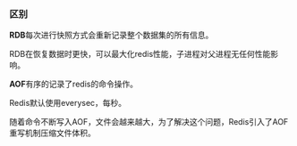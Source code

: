 
### 区别
**RDB**每次进行快照方式会重新记录整个数据集的所有信息。

RDB在恢复数据时更快，可以最大化redis性能，子进程对父进程无任何性能影响。

**AOF**有序的记录了redis的命令操作。

Redis默认使用everysec，每秒。

随着命令不断写入AOF，文件会越来越大，为了解决这个问题，Redis引入了AOF重写机制压缩文件体积。